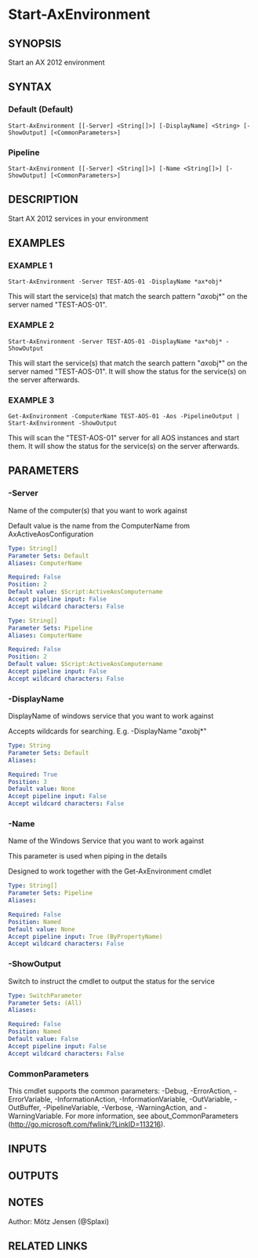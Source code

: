﻿---
external help file: ax2012.tools-help.xml
Module Name: ax2012.tools
online version:
schema: 2.0.0
---

# Start-AxEnvironment

## SYNOPSIS
Start an AX 2012 environment

## SYNTAX

### Default (Default)
```
Start-AxEnvironment [[-Server] <String[]>] [-DisplayName] <String> [-ShowOutput] [<CommonParameters>]
```

### Pipeline
```
Start-AxEnvironment [[-Server] <String[]>] [-Name <String[]>] [-ShowOutput] [<CommonParameters>]
```

## DESCRIPTION
Start AX 2012 services in your environment

## EXAMPLES

### EXAMPLE 1
```
Start-AxEnvironment -Server TEST-AOS-01 -DisplayName *ax*obj*
```

This will start the service(s) that match the search pattern "*ax*obj*" on the server named "TEST-AOS-01".

### EXAMPLE 2
```
Start-AxEnvironment -Server TEST-AOS-01 -DisplayName *ax*obj* -ShowOutput
```

This will start the service(s) that match the search pattern "*ax*obj*" on the server named "TEST-AOS-01".
It will show the status for the service(s) on the server afterwards.

### EXAMPLE 3
```
Get-AxEnvironment -ComputerName TEST-AOS-01 -Aos -PipelineOutput | Start-AxEnvironment -ShowOutput
```

This will scan the "TEST-AOS-01" server for all AOS instances and start them.
It will show the status for the service(s) on the server afterwards.

## PARAMETERS

### -Server
Name of the computer(s) that you want to work against

Default value is the name from the ComputerName from AxActiveAosConfiguration

```yaml
Type: String[]
Parameter Sets: Default
Aliases: ComputerName

Required: False
Position: 2
Default value: $Script:ActiveAosComputername
Accept pipeline input: False
Accept wildcard characters: False
```

```yaml
Type: String[]
Parameter Sets: Pipeline
Aliases: ComputerName

Required: False
Position: 2
Default value: $Script:ActiveAosComputername
Accept pipeline input: False
Accept wildcard characters: False
```

### -DisplayName
DisplayName of windows service that you want to work against

Accepts wildcards for searching.
E.g.
-DisplayName "*ax*obj*"

```yaml
Type: String
Parameter Sets: Default
Aliases:

Required: True
Position: 3
Default value: None
Accept pipeline input: False
Accept wildcard characters: False
```

### -Name
Name of the Windows Service that you want to work against

This parameter is used when piping in the details

Designed to work together with the Get-AxEnvironment cmdlet

```yaml
Type: String[]
Parameter Sets: Pipeline
Aliases:

Required: False
Position: Named
Default value: None
Accept pipeline input: True (ByPropertyName)
Accept wildcard characters: False
```

### -ShowOutput
Switch to instruct the cmdlet to output the status for the service

```yaml
Type: SwitchParameter
Parameter Sets: (All)
Aliases:

Required: False
Position: Named
Default value: False
Accept pipeline input: False
Accept wildcard characters: False
```

### CommonParameters
This cmdlet supports the common parameters: -Debug, -ErrorAction, -ErrorVariable, -InformationAction, -InformationVariable, -OutVariable, -OutBuffer, -PipelineVariable, -Verbose, -WarningAction, and -WarningVariable.
For more information, see about_CommonParameters (http://go.microsoft.com/fwlink/?LinkID=113216).

## INPUTS

## OUTPUTS

## NOTES
Author: Mötz Jensen (@Splaxi)

## RELATED LINKS
